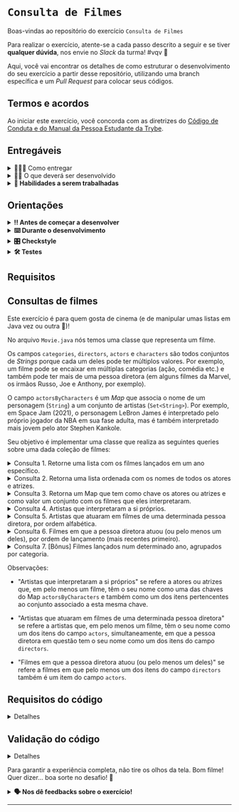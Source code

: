 # `Consulta de Filmes`

Boas-vindas ao repositório do exercício `Consulta de Filmes`

Para realizar o exercício, atente-se a cada passo descrito a seguir e se tiver **qualquer dúvida**, nos envie no _Slack_ da turma! #vqv 🚀

Aqui, você vai encontrar os detalhes de como estruturar o desenvolvimento do seu exercício a partir desse repositório, utilizando uma branch específica e um _Pull Request_ para colocar seus códigos.

## Termos e acordos
Ao iniciar este exercício, você concorda com as diretrizes do [Código de Conduta e do Manual da Pessoa Estudante da Trybe](https://app.betrybe.com/learn/student-manual/codigo-de-conduta-da-pessoa-estudante).

## Entregáveis

<details>
  <summary>🤷🏽‍♀️ Como entregar</summary><br />

Para entregar o seu exercício, você deverá criar um _Pull Request_ neste repositório.

Lembre-se que você pode consultar nosso conteúdo sobre [Git & GitHub](https://app.betrybe.com/learn/course/5e938f69-6e32-43b3-9685-c936530fd326/module/fc998c60-386e-46bc-83ca-4269beb17e17/section/fe827a71-3222-4b4d-a66f-ed98e09961af/day/1a530297-e176-4c79-8ed9-291ae2950540/lesson/2b2edce7-9c49-4907-92a2-aa571f823b79) e nosso [Blog - Git & GitHub](https://blog.betrybe.com/tecnologia/git-e-github/) sempre que precisar!
</details>

<details>
  <summary>👨‍💻 O que deverá ser desenvolvido</summary><br />

Neste exercício você irá fazer manipulação de coleções, de forma a buscar certas informações a respeito de filmes.

</details>

<details>
  <summary><strong>📝 Habilidades a serem trabalhadas</strong></summary>

Neste exercício, verificamos se você é capaz de:

- Utilizar a interface List e suas implementações;
- Utilizar a interface Set e suas implementações;
- Utilizar a interface Map e suas implementações;
- Utilizar a API Stream do Java.

</details>

## Orientações

<details>

   <summary><strong>‼ Antes de começar a desenvolver </strong></summary>

1. Clone o repositório

- Use o comando: `git clone <url do repositório>`
- Entre na pasta do repositório que você acabou de clonar:
    - `cd <nome do repositório>`

2. Instale as dependências

    - `mvn install`

3. Crie uma branch a partir da branch `main`

- Verifique que você está na branch `main`
    - Exemplo: `git branch`
- Se você não estiver, mude para a branch `main`
    - Exemplo: `git checkout main`
- Agora, crie uma branch à qual você vai submeter os `commits` do seu exercício:
    - Você deve criar uma branch no seguinte formato: `nome-sobrenome-nome-do-exercício`;
    - Exemplo: `git checkout -b maria-soares-lessons-learned`

4. Crie na raiz do exercício os arquivos que você precisará desenvolver:

- Verifique que você está na raiz do exercício:
    - Exemplo: `pwd` -> o retorno vai ser algo tipo _/Users/maria/code/**sd-0x-project-lessons-learned**_
- Crie os arquivos index.html e style.css:
    - Exemplo: `touch index.html style.css`

5. Adicione as mudanças ao _stage_ do Git e faça um `commit`

- Verifique que as mudanças ainda não estão no _stage_:
    - Exemplo: `git status` (devem aparecer listados os novos arquivos em vermelho)
- Adicione o novo arquivo ao _stage_ do Git:
    - Exemplo:
        - `git add .` (adicionando todas as mudanças - _que estavam em vermelho_ - ao stage do Git)
        - `git status` (devem aparecer listados os arquivos em verde)
- Faça o `commit` inicial:
    - Exemplo:
        - `git commit -m 'iniciando o exercício. VAMOS COM TUDO :rocket:'` (fazendo o primeiro commit)
        - `git status` (deve aparecer uma mensagem tipo _nothing to commit_ )

6. Adicione a sua branch com o novo `commit` ao repositório remoto

- Usando o exemplo anterior: `git push -u origin maria-soares-lessons-learned`

7. Crie um novo `Pull Request` _(PR)_

- Vá até a página de _Pull Requests_ do [repositório no GitHub](https://github.com/tryber/sd-0x-project-lessons-learned/pulls)
    - Clique no botão verde _"New pull request"_
    - Clique na caixa de seleção _"Compare"_ e escolha a sua branch **com atenção**
- Coloque um título para o seu _Pull Request_
    - Exemplo: _"Cria tela de busca"_
- Clique no botão verde _"Create pull request"_

- Adicione uma descrição para o _Pull Request_, um título nítido que o identifique, e clique no botão verde _"Create pull request"_

 <img width="1335" alt="Exemplo de pull request" src="https://user-images.githubusercontent.com/42356399/166255109-b95e6eb4-2503-45e5-8fb3-cf7caa0436e5.png">

- Volte até a [página de _Pull Requests_ do repositório](https://github.com/tryber/sd-0x-project-lessons-learned/pulls) e confira que o seu _Pull Request_ está criado

</details>

<details>

<summary><strong>⌨️ Durante o desenvolvimento</strong></summary>

Faça `commits` das alterações que você fizer no código regularmente, pois assim você garante visibilidade para o time da Trybe e treina essa prática para o mercado de trabalho :) ;

- Lembre-se de sempre após um (ou alguns) `commits` atualizar o repositório remoto;
- Os comandos que você utilizará com mais frequência são:
    - `git status` _(para verificar o que está em vermelho - fora do stage - e o que está em verde - no stage)_;
    - `git add` _(para adicionar arquivos ao stage do Git)_;
    - `git commit` _(para criar um commit com os arquivos que estão no stage do Git)_;
    - `git push -u origin nome-da-branch` _(para enviar o commit para o repositório remoto na primeira vez que fizer o `push` de uma nova branch)_;
    - `git push` _(para enviar o commit para o repositório remoto após o passo anterior)_.

</details>

<details>
<summary><strong>🎛 Checkstyle</strong></summary>

Para garantir a qualidade do código, vamos utilizar neste exercício o `Checkstyle`. Assim o código estará alinhado com as boas práticas de desenvolvimento, sendo mais legível e de fácil manutenção! Para poder rodar o `Checkstyle` certifique-se de ter executado o comando `mvn install` dentro do repositório.

Para rodá-los localmente no repositório, execute os comandos abaixo:

```bash
mvn checkstyle:check
```

Se a análise do `Checkstyle` encontrar problemas no seu código, tais problemas serão mostrados no seu terminal. Se não houver problema no seu código, nada será impresso no seu terminal.

Você pode também instalar o plugin do `Checkstyle` na sua `IDE`. Para isso, volte na primeira seção do conteúdo.

⚠️ **PULL REQUESTS COM ISSUES NO `Checkstyle` NÃO SERÃO AVALIADAS. ATENTE-SE PARA RESOLVÊ-LAS ANTES DE FINALIZAR O DESENVOLVIMENTO!** ⚠️

</details>

<details>
<summary><strong>🛠 Testes</strong></summary>

Para executar todos os testes basta rodar o comando:
```bash
mvn test
```

Para executar apenas uma classe de testes:
```bash
mvn test -Dtest="TestClassName"
```

</details>

## Requisitos


## Consultas de filmes

Este exercício é para quem gosta de cinema (e de manipular umas listas em Java vez ou outra 🤪)!

No arquivo `Movie.java` nós temos uma classe que representa um filme.

Os campos `categories`, `directors`, `actors` e `characters` são todos conjuntos de _Strings_ porque cada um deles pode ter múltiplos valores. Por exemplo, um filme pode se encaixar em múltiplas categorias (ação, comédia etc.) e também pode ter mais de uma pessoa diretora (em alguns filmes da Marvel, os irmãos Russo, Joe e Anthony, por exemplo).

O campo `actorsByCharacters` é um _Map_ que associa o nome de um personagem (`String`) a um conjunto de artistas (`Set<String>`). Por exemplo, em Space Jam (2021), o personagem LeBron James é interpretado pelo próprio jogador da NBA em sua fase adulta, mas é também interpretado mais jovem pelo ator Stephen Kankole.

Seu objetivo é implementar uma classe que realiza as seguintes queries sobre uma dada coleção de filmes:

<details>
<summary>Consulta 1. Retorne uma lista com os filmes lançados em um ano específico.</summary>
Será testado:
    Consulta 1 - consulta com base em coleção vazia deve retornar um conjunto vazio
    Consulta 1 - consulta deve retornar resultados corretos
</details>

<details>
<summary>Consulta 2. Retorna uma lista ordenada com os nomes de todos os atores e atrizes.</summary>
Será testado:
    Consulta 2 - consulta com base em coleção vazia deve retornar um conjunto vazio
    Consulta 2 - consulta deve retornar resultados corretos
</details>

<details>
<summary>Consulta 3. Retorna um Map que tem como chave os atores ou atrizes e como valor um conjunto com os filmes que eles interpretaram.</summary>
Será testado:
    Consulta 3 - consulta com base em coleção vazia deve retornar um conjunto vazio
    Consulta 3 - consulta deve retornar resultados corretos
</details>

<details>
<summary>Consulta 4. Artistas que interpretaram a si próprios.</summary>
Será testado:
    Consulta 4 - consulta com base em coleção vazia deve retornar um conjunto vazio
    Consulta 4 - consulta deve retornar um conjunto vazio quando nenhum artista atende ao requisito
    Consulta 4 - consulta deve retornar resultados corretos
</details>

<details>
<summary>Consulta 5. Artistas que atuaram em filmes de uma determinada pessoa diretora, por ordem alfabética.</summary>
Será testado:
    Consulta 5 - consulta com base em coleção vazia deve retornar uma lista vazia
    Consulta 5 - consulta deve retornar uma lista vazia quando nenhum artista atende ao requisito
    Consulta 5 - consulta deve retornar resultados corretos na ordem correta
    Consulta 5 - nenhum artista deve aparecer mais de uma vez na lista de resultados
</details>

<details>
<summary>Consulta 6. Filmes em que a pessoa diretora atuou (ou pelo menos um deles), por ordem de lançamento (mais recentes primeiro).</summary>
Será testado:
    Consulta 6 - consulta com base em coleção vazia deve retornar uma lista vazia
    Consulta 6 - consulta deve retornar uma lista vazia quando nenhum filme atende ao requisito
    Consulta 6 - consulta deve retornar resultados corretos na ordem correta
    Consulta 6 - nenhum filme deve aparecer mais de uma vez na lista de resultados
</details>

<details>
<summary>Consulta 7. [Bônus] Filmes lançados num determinado ano, agrupados por categoria.</summary>
Será testado:
Consulta 7 - consulta com base em coleção vazia deve retornar um Map vazio
Consulta 7 - consulta deve retornar um Map vazio quando nenhum filme atende ao requisito
Consulta 7 - consulta deve retornar resultados corretos
Consulta 7 - filme que atende os requisitos e pertence a mais de uma categoria deve aparecer em todas elas
</details>



Observações:

- "Artistas que interpretaram a si próprios" se refere a atores ou atrizes que, em pelo menos um filme, têm o seu nome como uma das chaves do Map `actorsByCharacters` e também como um dos itens pertencentes ao conjunto associado a esta mesma chave.

- "Artistas que atuaram em filmes de uma determinada pessoa diretora" se refere a artistas que, em pelo menos um filme, têm o seu nome como um dos itens do campo `actors`, simultaneamente, em que a pessoa diretora em questão tem o seu nome como um dos itens do campo `directors`.

- "Filmes em que a pessoa diretora atuou (ou pelo menos um deles)" se refere a filmes em que pelo menos um dos itens do campo `directors` também é um item do campo `actors`.

## Requisitos do código

<details>
<summary>Detalhes</summary>
Você deve escrever seu código no arquivo `Queries.java`.

Cada método equivale a uma das queries. Cada método deve retornar dados obtidos do atributo `movies` que pertence à classe, atendendo ao requisito de cada consulta. Repare nos tipos retornados:

- A primeira consulta retorna um `Set<>`, pois os resultados não têm uma ordem definida.
- A segunda consulta retorna `List<>`, pois os resultados são dispostos em ordem alfabética.
- A terceira consulta retorna `List<>`, pois os resultados são dispostos em ordem de lançamento.
- A quarta consulta retorna um `Map<String, Set<Movie>>`. As chaves (`String`) do Map representam uma categoria, enquanto os valores (`Set<Movie>`) representam o conjunto de filmes que se encaixam nessa categoria.

⚠️ **Importante!** Você nunca deve retornar `null`. Se nenhum dos itens atende aos requisitos da consulta, retorne uma coleção (Set, List ou Map) vazia.

Você também deve prestar atenção à possibilidade de um item ser incluso mais de uma vez na coleção retornada:
- A coleção Set não muda quando se adiciona um item que já pertencia ao conjunto. Portanto, você não precisa se preocupar com duplicidade na consulta 1, em que o tipo retornado é Set.
- A coleção List permite a existência de itens duplicados. Porém, **as queries 2 e 3 (que retornam Lists) não devem retornar coleções contendo itens duplicados**. Certifique-se de que cada artista/filme apareça na lista no máximo uma vez.
- Na consulta 4, se um mesmo filme se encaixa em mais de uma categoria, ele deve estar presente em todos os conjuntos correspondentes. Por consequência, o filme vai aparecer mais de uma vez dentro do Map.

Você pode implementar os métodos da classe `Queries` de duas formas:

- Por meio de manipulação direta de coleções, construindo Lists, Sets e Maps manualmente, iterando coleções usando `for` e chamando métodos como `add()`, `addAll()` e `get()`.
- Por meio da API `java.util.stream`, chamando métodos como `stream`, `filter`, `map`, `flatMap` e `collect`.

As duas formas são válidas, sendo possível inclusive utilizar as duas ao mesmo tempo. O importante é que os dados sejam retornados conforme o requisito de cada consulta.
</details>

## Validação do código

<details>
<summary>Detalhes</summary>
Para conseguir rodar o seu código e verificar se ele funciona, você pode usar a classe do arquivo `Main.java`.

A classe `Movies` contém alguns filmes que possuem dados incompletos, mas que servem bem ao propósito de validar o resultado das queries. Essa classe estará disponível para você utilizar e também ler o código fonte, caso necessite. Existe outra classe auxiliar, `MovieConstructor`, que também será disponibilizada, mas você não precisa se preocupar com ela, já que sua função é facilitar o carregamento dos dados da classe `Movies`.

</details>

Para garantir a experiência completa, não tire os olhos da tela. Bom filme! Quer dizer... boa sorte no desafio! 🍿

<details>
<summary><strong> 🗣 Nos dê feedbacks sobre o exercício!</strong></summary>

Ao finalizar e submeter o exercício, não se esqueça de avaliar sua experiência preenchendo o [formulário](https://be-trybe.typeform.com/to/ZTeR4IbH#cohort_hidden=CH1&template=betrybe/java-0x-exercicio-consulta-filmes).
**Leva menos de 3 minutos!**

</details>

---

<!-- mdi versão 1.0 exercício como projeto ⚠️ não exclua esse comentário -->
